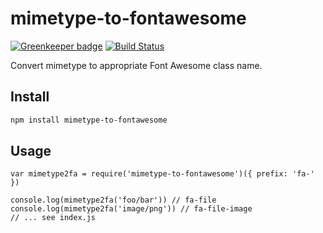 
# mimetype-to-fontawesome

[![Greenkeeper badge](https://badges.greenkeeper.io/LoicMahieu/mimetype-to-fontawesome.svg)](https://greenkeeper.io/)
[![Build Status](https://app.travis-ci.com/LoicMahieu/mimetype-to-fontawesome.svg?branch=master)](https://app.travis-ci.com/LoicMahieu/mimetype-to-fontawesome)

Convert mimetype to appropriate Font Awesome class name.

## Install

```sh
npm install mimetype-to-fontawesome
```

## Usage

```
var mimetype2fa = require('mimetype-to-fontawesome')({ prefix: 'fa-' })

console.log(mimetype2fa('foo/bar')) // fa-file
console.log(mimetype2fa('image/png')) // fa-file-image
// ... see index.js
```
